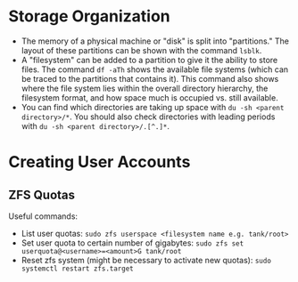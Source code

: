 # Storage Organization
- The memory of a physical machine or "disk" is split into "partitions." The layout of these partitions can be shown with the command `lsblk`.
- A "filesystem" can be added to a partition to give it the ability to store files. The command `df -aTh` shows the available file systems (which can be traced to the partitions that contains it). This command also shows where the file system lies within the overall directory hierarchy, the filesystem format, and how space much is occupied vs. still available.
- You can find which directories are taking up space with `du -sh <parent directory>/*`. You should also check directories with leading periods with `du -sh <parent directory>/.[^.]*`.

# Creating User Accounts
## ZFS Quotas
Useful commands:
- List user quotas: `sudo zfs userspace <filesystem name e.g. tank/root>`
- Set user quota to certain number of gigabytes: `sudo zfs set userquota@<username>=<amount>G tank/root`
- Reset zfs system (might be necessary to activate new quotas): `sudo systemctl restart zfs.target`
